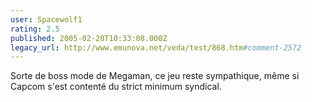 ```yaml
---
user: Spacewolf1
rating: 2.5
published: 2005-02-20T10:33:08.000Z
legacy_url: http://www.emunova.net/veda/test/868.htm#comment-2572
---
```

Sorte de boss mode de Megaman, ce jeu reste sympathique, même si Capcom s'est contenté du strict minimum syndical.